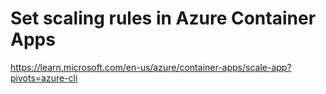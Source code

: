 # Set scaling rules in Azure Container Apps

https://learn.microsoft.com/en-us/azure/container-apps/scale-app?pivots=azure-cli

